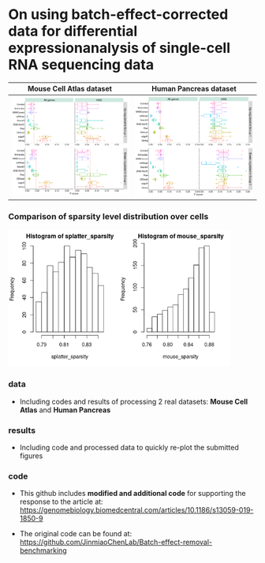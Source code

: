 # On using batch-effect-corrected data for differential expressionanalysis of single-cell RNA sequencing data

| **Mouse Cell Atlas dataset** | **Human Pancreas dataset** |
| --- | --- |
| <img src="data/mca_dgsp2095_b155_13.png" width="350"> | <img src="data/pan_b13_dgsp2095_b155_13.png" width="350"> |

### Comparison of sparsity level distribution over cells  
<img src="data/sparsity_distribution_over_cells.png" width="450"> 

### data 
  * Including codes and results of processing 2 real datasets: **Mouse Cell Atlas** and **Human Pancreas**

### results
  * Including code and processed data to quickly re-plot the submitted figures

### code
  * This github includes **modified and additional code** for supporting the response to the article at: https://genomebiology.biomedcentral.com/articles/10.1186/s13059-019-1850-9

  * The original code can be found at: https://github.com/JinmiaoChenLab/Batch-effect-removal-benchmarking
